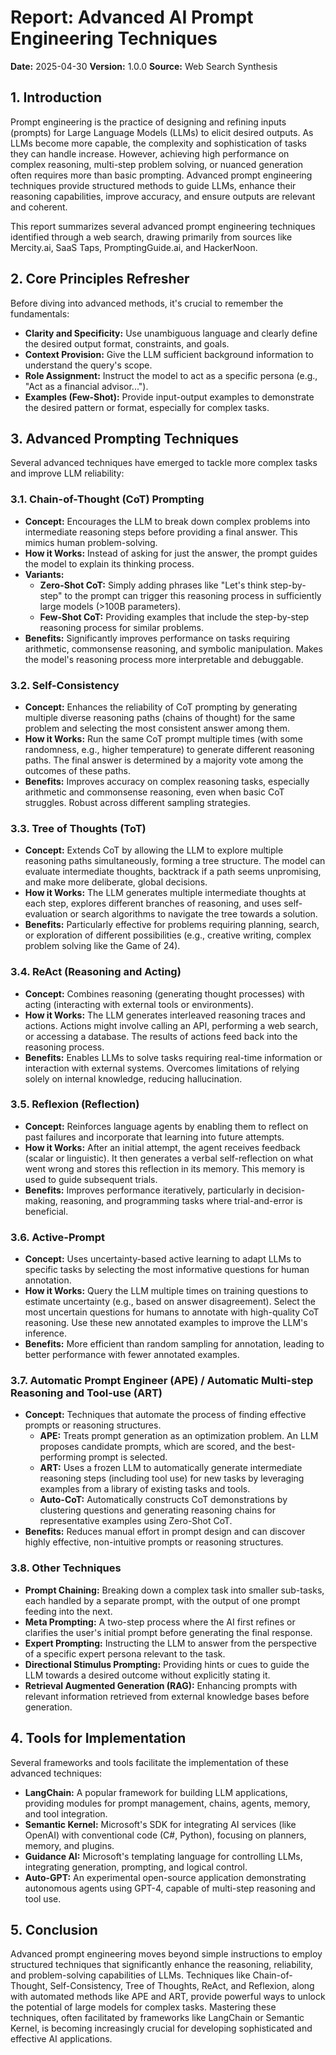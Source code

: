 # Report: Advanced AI Prompt Engineering Techniques

**Date:** 2025-04-30
**Version:** 1.0.0
**Source:** Web Search Synthesis

## 1. Introduction

Prompt engineering is the practice of designing and refining inputs (prompts) for Large Language Models (LLMs) to elicit desired outputs. As LLMs become more capable, the complexity and sophistication of tasks they can handle increase. However, achieving high performance on complex reasoning, multi-step problem solving, or nuanced generation often requires more than basic prompting. Advanced prompt engineering techniques provide structured methods to guide LLMs, enhance their reasoning capabilities, improve accuracy, and ensure outputs are relevant and coherent.

This report summarizes several advanced prompt engineering techniques identified through a web search, drawing primarily from sources like Mercity.ai, SaaS Taps, PromptingGuide.ai, and HackerNoon.

## 2. Core Principles Refresher

Before diving into advanced methods, it's crucial to remember the fundamentals:

*   **Clarity and Specificity:** Use unambiguous language and clearly define the desired output format, constraints, and goals.
*   **Context Provision:** Give the LLM sufficient background information to understand the query's scope.
*   **Role Assignment:** Instruct the model to act as a specific persona (e.g., "Act as a financial advisor...").
*   **Examples (Few-Shot):** Provide input-output examples to demonstrate the desired pattern or format, especially for complex tasks.

## 3. Advanced Prompting Techniques

Several advanced techniques have emerged to tackle more complex tasks and improve LLM reliability:

### 3.1. Chain-of-Thought (CoT) Prompting

*   **Concept:** Encourages the LLM to break down complex problems into intermediate reasoning steps before providing a final answer. This mimics human problem-solving.
*   **How it Works:** Instead of asking for just the answer, the prompt guides the model to explain its thinking process.
*   **Variants:**
    *   **Zero-Shot CoT:** Simply adding phrases like "Let's think step-by-step" to the prompt can trigger this reasoning process in sufficiently large models (>100B parameters).
    *   **Few-Shot CoT:** Providing examples that include the step-by-step reasoning process for similar problems.
*   **Benefits:** Significantly improves performance on tasks requiring arithmetic, commonsense reasoning, and symbolic manipulation. Makes the model's reasoning process more interpretable and debuggable.

### 3.2. Self-Consistency

*   **Concept:** Enhances the reliability of CoT prompting by generating multiple diverse reasoning paths (chains of thought) for the same problem and selecting the most consistent answer among them.
*   **How it Works:** Run the same CoT prompt multiple times (with some randomness, e.g., higher temperature) to generate different reasoning paths. The final answer is determined by a majority vote among the outcomes of these paths.
*   **Benefits:** Improves accuracy on complex reasoning tasks, especially arithmetic and commonsense reasoning, even when basic CoT struggles. Robust across different sampling strategies.

### 3.3. Tree of Thoughts (ToT)

*   **Concept:** Extends CoT by allowing the LLM to explore multiple reasoning paths simultaneously, forming a tree structure. The model can evaluate intermediate thoughts, backtrack if a path seems unpromising, and make more deliberate, global decisions.
*   **How it Works:** The LLM generates multiple intermediate thoughts at each step, explores different branches of reasoning, and uses self-evaluation or search algorithms to navigate the tree towards a solution.
*   **Benefits:** Particularly effective for problems requiring planning, search, or exploration of different possibilities (e.g., creative writing, complex problem solving like the Game of 24).

### 3.4. ReAct (Reasoning and Acting)

*   **Concept:** Combines reasoning (generating thought processes) with acting (interacting with external tools or environments).
*   **How it Works:** The LLM generates interleaved reasoning traces and actions. Actions might involve calling an API, performing a web search, or accessing a database. The results of actions feed back into the reasoning process.
*   **Benefits:** Enables LLMs to solve tasks requiring real-time information or interaction with external systems. Overcomes limitations of relying solely on internal knowledge, reducing hallucination.

### 3.5. Reflexion (Reflection)

*   **Concept:** Reinforces language agents by enabling them to reflect on past failures and incorporate that learning into future attempts.
*   **How it Works:** After an initial attempt, the agent receives feedback (scalar or linguistic). It then generates a verbal self-reflection on what went wrong and stores this reflection in its memory. This memory is used to guide subsequent trials.
*   **Benefits:** Improves performance iteratively, particularly in decision-making, reasoning, and programming tasks where trial-and-error is beneficial.

### 3.6. Active-Prompt

*   **Concept:** Uses uncertainty-based active learning to adapt LLMs to specific tasks by selecting the most informative questions for human annotation.
*   **How it Works:** Query the LLM multiple times on training questions to estimate uncertainty (e.g., based on answer disagreement). Select the most uncertain questions for humans to annotate with high-quality CoT reasoning. Use these new annotated examples to improve the LLM's inference.
*   **Benefits:** More efficient than random sampling for annotation, leading to better performance with fewer annotated examples.

### 3.7. Automatic Prompt Engineer (APE) / Automatic Multi-step Reasoning and Tool-use (ART)

*   **Concept:** Techniques that automate the process of finding effective prompts or reasoning structures.
    *   **APE:** Treats prompt generation as an optimization problem. An LLM proposes candidate prompts, which are scored, and the best-performing prompt is selected.
    *   **ART:** Uses a frozen LLM to automatically generate intermediate reasoning steps (including tool use) for new tasks by leveraging examples from a library of existing tasks and tools.
    *   **Auto-CoT:** Automatically constructs CoT demonstrations by clustering questions and generating reasoning chains for representative examples using Zero-Shot CoT.
*   **Benefits:** Reduces manual effort in prompt design and can discover highly effective, non-intuitive prompts or reasoning structures.

### 3.8. Other Techniques

*   **Prompt Chaining:** Breaking down a complex task into smaller sub-tasks, each handled by a separate prompt, with the output of one prompt feeding into the next.
*   **Meta Prompting:** A two-step process where the AI first refines or clarifies the user's initial prompt before generating the final response.
*   **Expert Prompting:** Instructing the LLM to answer from the perspective of a specific expert persona relevant to the task.
*   **Directional Stimulus Prompting:** Providing hints or cues to guide the LLM towards a desired outcome without explicitly stating it.
*   **Retrieval Augmented Generation (RAG):** Enhancing prompts with relevant information retrieved from external knowledge bases before generation.

## 4. Tools for Implementation

Several frameworks and tools facilitate the implementation of these advanced techniques:

*   **LangChain:** A popular framework for building LLM applications, providing modules for prompt management, chains, agents, memory, and tool integration.
*   **Semantic Kernel:** Microsoft's SDK for integrating AI services (like OpenAI) with conventional code (C#, Python), focusing on planners, memory, and plugins.
*   **Guidance AI:** Microsoft's templating language for controlling LLMs, integrating generation, prompting, and logical control.
*   **Auto-GPT:** An experimental open-source application demonstrating autonomous agents using GPT-4, capable of multi-step reasoning and tool use.

## 5. Conclusion

Advanced prompt engineering moves beyond simple instructions to employ structured techniques that significantly enhance the reasoning, reliability, and problem-solving capabilities of LLMs. Techniques like Chain-of-Thought, Self-Consistency, Tree of Thoughts, ReAct, and Reflexion, along with automated methods like APE and ART, provide powerful ways to unlock the potential of large models for complex tasks. Mastering these techniques, often facilitated by frameworks like LangChain or Semantic Kernel, is becoming increasingly crucial for developing sophisticated and effective AI applications. 